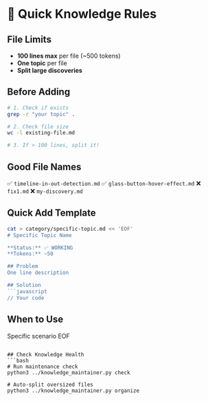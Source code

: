 # 📏 Quick Knowledge Rules

## File Limits
- **100 lines max** per file (~500 tokens)
- **One topic** per file
- **Split large discoveries**

## Before Adding
```bash
# 1. Check if exists
grep -r "your topic" .

# 2. Check file size
wc -l existing-file.md

# 3. If > 100 lines, split it!
```

## Good File Names
✅ `timeline-in-out-detection.md`
✅ `glass-button-hover-effect.md`
❌ `fix1.md`
❌ `my-discovery.md`

## Quick Add Template
```bash
cat > category/specific-topic.md << 'EOF'
# Specific Topic Name

**Status:** ✅ WORKING
**Tokens:** ~50

## Problem
One line description

## Solution
```javascript
// Your code
```

## When to Use
Specific scenario
EOF
```

## Check Knowledge Health
```bash
# Run maintenance check
python3 ../knowledge_maintainer.py check

# Auto-split oversized files
python3 ../knowledge_maintainer.py organize
```